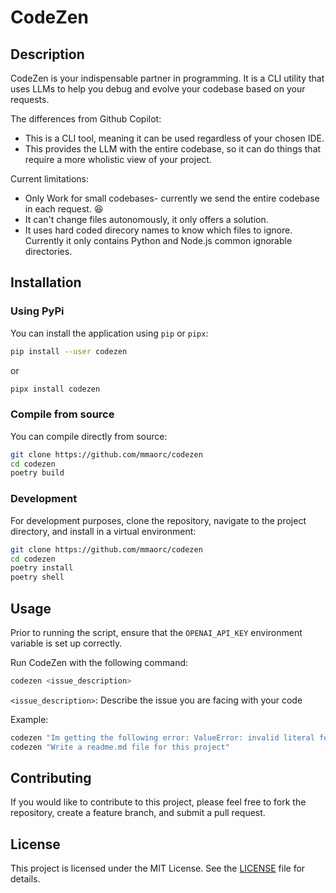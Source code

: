 # CodeZen

## Description

CodeZen is your indispensable partner in programming. It is a CLI utility that uses LLMs to help you debug and evolve your codebase based on your requests.

The differences from Github Copilot:
* This is a CLI tool, meaning it can be used regardless of your chosen IDE.
* This provides the LLM with the entire codebase, so it can do things that require a more wholistic view of your project.

Current limitations:
* Only Work for small codebases- currently we send the entire codebase in each request. 😆
* It can't change files autonomously, it only offers a solution.
* It uses hard coded direcory names to know which files to ignore. Currently it only contains Python and Node.js common ignorable directories.


## Installation
### Using PyPi
You can install the application using `pip` or `pipx`:
```bash
pip install --user codezen
```
or
```bash
pipx install codezen
```

### Compile from source

You can compile directly from source:
```bash
git clone https://github.com/mmaorc/codezen
cd codezen
poetry build
```


### Development
For development purposes, clone the repository, navigate to the project directory, and install in a virtual environment:

```bash
git clone https://github.com/mmaorc/codezen
cd codezen
poetry install
poetry shell
```

## Usage

Prior to running the script, ensure that the `OPENAI_API_KEY` environment variable is set up correctly.

Run CodeZen with the following command:

```bash
codezen <issue_description>
```

`<issue_description>`: Describe the issue you are facing with your code

Example:

```bash
codezen "Im getting the following error: ValueError: invalid literal for int() with base 10: a"
codezen "Write a readme.md file for this project"
```

## Contributing

If you would like to contribute to this project, please feel free to fork the repository, create a feature branch, and submit a pull request.

## License

This project is licensed under the MIT License. See the [LICENSE](./LICENSE) file for details.
